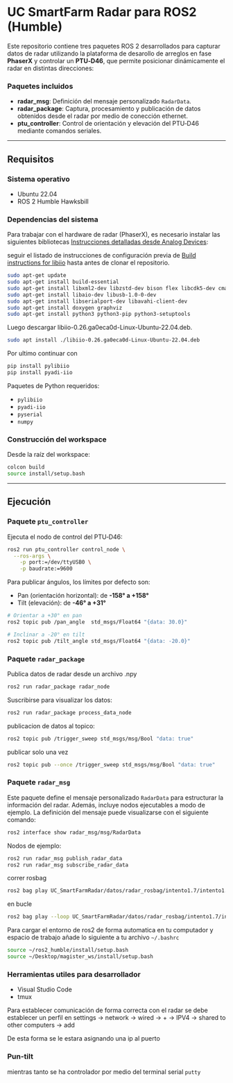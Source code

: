 # UC SmartFarm Radar para ROS2 (Humble)

Este repositorio contiene tres paquetes ROS 2 desarrollados para capturar datos de radar utilizando la plataforma de desarollo de arreglos en fase **PhaserX** y controlar un **PTU‑D46**, que permite posicionar dinámicamente el radar en distintas direcciones:

### Paquetes incluidos
- **radar_msg**: Definición del mensaje personalizado `RadarData`.
- **radar_package**: Captura, procesamiento y publicación de datos obtenidos desde el radar por medio de conección ethernet.
- **ptu_controller**: Control de orientación y elevación del PTU‑D46 mediante comandos seriales.

---

## Requisitos

### Sistema operativo
- Ubuntu 22.04
- ROS 2 Humble Hawksbill

### Dependencias del sistema

Para trabajar con el hardware de radar (PhaserX), es necesario instalar las siguientes bibliotecas [Instrucciones detalladas desde Analog Devices](https://wiki.analog.com/resources/tools-software/linux-software/pyadi-iio): 

seguir el listado de instrucciones de configuración previa de [Build instructions for libiio](https://github.com/analogdevicesinc/libiio/blob/main/README_BUILD.md) hasta antes de clonar el repositorio. 
```bash
sudo apt-get update
sudo apt-get install build-essential
sudo apt-get install libxml2-dev libzstd-dev bison flex libcdk5-dev cmake
sudo apt-get install libaio-dev libusb-1.0-0-dev
sudo apt-get install libserialport-dev libavahi-client-dev
sudo apt-get install doxygen graphviz
sudo apt-get install python3 python3-pip python3-setuptools
```

Luego descargar libiio-0.26.ga0eca0d-Linux-Ubuntu-22.04.deb.
```bash
sudo apt install ./libiio-0.26.ga0eca0d-Linux-Ubuntu-22.04.deb
```

Por ultimo continuar con 
```bash
pip install pylibiio
pip install pyadi-iio
```

Paquetes de Python requeridos:
- `pylibiio`
- `pyadi-iio`
- `pyserial`
- `numpy`

### Construcción del workspace

Desde la raíz del workspace:

```bash
colcon build
source install/setup.bash
```

---

## Ejecución
### Paquete `ptu_controller`

Ejecuta el nodo de control del PTU‑D46:

```bash
ros2 run ptu_controller control_node \
  --ros-args \
    -p port:=/dev/ttyUSB0 \
    -p baudrate:=9600
```

Para publicar ángulos, los límites por defecto son:
- Pan (orientación horizontal): de **-158° a +158°**
- Tilt (elevación): de **-46° a +31°**

```bash
# Orientar a +30° en pan
ros2 topic pub /pan_angle  std_msgs/Float64 "{data: 30.0}"

# Inclinar a -20° en tilt
ros2 topic pub /tilt_angle std_msgs/Float64 "{data: -20.0}"
```

### Paquete `radar_package`
Publica datos de radar desde un archivo .npy
```bash
ros2 run radar_package radar_node
```

Suscribirse para visualizar los datos:
```bash
ros2 run radar_package process_data_node
```

publicacion de datos al topico:
```bash
ros2 topic pub /trigger_sweep std_msgs/msg/Bool "data: true"
```

publicar solo una vez
```bash
ros2 topic pub --once /trigger_sweep std_msgs/msg/Bool "data: true"
```

### Paquete `radar_msg`
Este paquete define el mensaje personalizado `RadarData` para estructurar la información del radar. Además, incluye nodos ejecutables a modo de ejemplo. La definición del mensaje puede visualizarse con el siguiente comando:

```bash
ros2 interface show radar_msg/msg/RadarData
```
Nodos de ejemplo:

```bash
ros2 run radar_msg publish_radar_data
ros2 run radar_msg subscribe_radar_data
```

correr rosbag

```bash
ros2 bag play UC_SmartFarmRadar/datos/radar_rosbag/intento1.7/intento1.7_0.db3
```
en bucle
```bash
ros2 bag play --loop UC_SmartFarmRadar/datos/radar_rosbag/intento1.7/intento1.7_0.db3
```

Para cargar el entorno de ros2 de forma automatica en tu computador y espacio de trabajo añade lo siguiente a tu archivo `~/.bashrc`
```bash
source ~/ros2_humble/install/setup.bash
source ~/Desktop/magister_ws/install/setup.bash
```

### Herramientas utiles para desarrollador
- Visual Studio Code
- tmux

Para establecer comunicación de forma correcta con el radar se debe establecer un perfil en settings -> network -> wired -> + -> IPV4 -> shared to other computers -> add

De esta forma se le estara asignando una ip al puerto

### Pun-tilt
mientras tanto se ha controlador por medio del terminal serial `putty`



